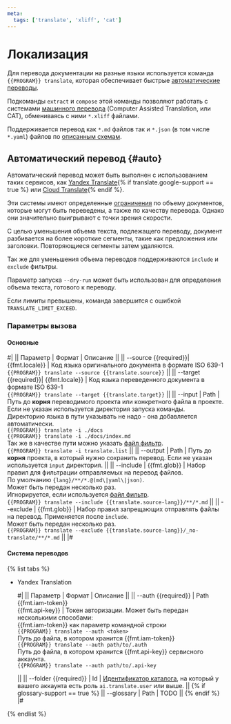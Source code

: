 ```yaml
---
meta:
  tags: ['translate', 'xliff', 'cat']
---
```

# Локализация

Для перевода документации на разные языки используется команда `{{PROGRAM}} translate`, которая обеспечивает быстрые [автоматические переводы](#auto).

Подкоманды `extract` и `compose` этой команды позволяют работать с системами [машинного перевода](#cat) (Computer Assisted Translation, или CAT), обмениваясь с ними `*.xliff` файлами.

Поддерживается перевод как `*.md` файлов так и `*.json` (в том числе `*.yaml`) файлов по [описанным схемам](#json-schemas).

## Автоматический перевод {#auto}

Автоматический перевод может быть выполнен с использованием таких сервисов, как [Yandex Translate](https://cloud.yandex.ru/docs/translate/){% if translate.google-support == true %} или [Cloud Translate](https://cloud.google.com/translate/docs){% endif %}.

Эти системы имеют определенные [ограничения](https://cloud.yandex.ru/ru/docs/translate/concepts/limits) по объему документов, которые могут быть переведены, а также по качеству перевода. Однако они значительно выигрывают с точки зрения скорости.

С целью уменьшения объема текста, подлежащего переводу, документ разбивается на более короткие сегменты, такие как предложения или заголовки. Повторяющиеся сегменты затем удаляются.

Так же для уменьшения объема переводов поддерживаются `include` и `exclude` фильтры.

Параметр запуска `--dry-run` может быть использован для определения объема текста, готового к переводу.

Если лимиты превышены, команда завершится с ошибкой `TRANSLATE_LIMIT_EXCEED`.

### Параметры вызова

#### Основные

#|
|| Параметр             | Формат    | Описание ||
|| --source {{required}}| {{fmt.locale}} |
Код языка оригинального документа в формате ISO 639-1
\
`{{PROGRAM}} translate --source {{translate.source}}`
||
|| --target {{required}}| {{fmt.locale}} |
Код языка переведенного документа в формате ISO 639-1
\
`{{PROGRAM}} translate --target {{translate.target}}`
||
|| --input              | Path      | 
Путь до **корня** переводимого проекта или конкретного файла в проекте. Если не указан используется директория запуска команды.
\
Директорию языка в пути указывать не надо - она добавляется автоматически. 
\
`{{PROGRAM}} translate -i ./docs`
\
`{{PROGRAM}} translate -i ./docs/index.md`
\
Так же в качестве пути можно указать [файл фильтр](#filter).
\
`{{PROGRAM}} translate -i translate.list` 
||
|| --output             | Path      |
Путь до **корня** проекта, в который нужно сохранить перевод. Если не указан используется `input` директория.
||
|| --include            | {{fmt.glob}} |
Набор правил для фильтрации отправляемых на перевод файлов. По умолчанию `{lang}/**/*.@(md\|yaml\|json)`.
\
Может быть передан несколько раз.
\
Игнорируется, если используется [файл фильтр](#filter).
\
`{{PROGRAM}} translate --include {{translate.source-lang}}/**/*.md`
||
|| --exclude            | {{fmt.glob}} |
Набор правил запрещающих отправлять файлы на перевод. Применяется после `include`.
\
Может быть передан несколько раз.
\
`{{PROGRAM}} translate --exclude {{translate.source-lang}}/_no-translate/**/*.md`
||
|#

#### Система переводов

{% list tabs %}

- Yandex Translation

  #|
  || Параметр             | Формат         | Описание ||
  || --auth {{required}}  | Path<br/>{{fmt.iam-token}}<br/>{{fmt.api-key}} |
  Токен авторизации. Может быть передан несколькими способами:
  \
  {{fmt.iam-token}} как параметр командной строки
  \
    `{{PROGRAM}} translate --auth <token>`
  \
  Путь до файла, в котором хранится {{fmt.iam-token}}
  \
  `{{PROGRAM}} translate --auth path/to/.auth`
  \
  Путь до файла, в котором хранится {{fmt.api-key}} сервисного аккаунта.
  \
  `{{PROGRAM}} translate --auth path/to/.api-key`

  ||
  || --folder {{required}}  | Id |
  [Идентификатор каталога](https://cloud.yandex.ru/ru/docs/resource-manager/operations/folder/get-id), на который у вашего аккаунта есть роль `ai.translate.user` или выше.
  ||
  {% if glossary-support == true %}
  || --glossary | Path |
  TODO
  ||
  {% endif %}
  |#

{% endlist %}
